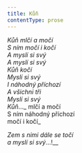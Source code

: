 ```yaml
---
title: Kůň
contentType: prose
---
```


<section>

_Kůň mlčí a močí  
S ním močí i kočí  
A myslí si svý  
A myslí si svý  
Kůň kočí  
Myslí si svý  
I náhodný příchozí  
A všichni tři  
Myslí si svý  
Kůň_…_ mlčí a močí  
S ním náhodný příchozí  
močí i kočí_

_Zem s nimi dále se točí  
a myslí si svý_…!__

</section>
